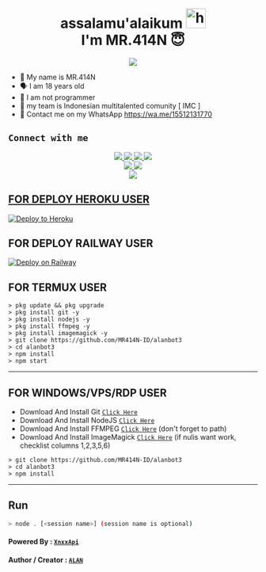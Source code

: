   <h1 align="center">assalamu'alaikum <img src="https://user-images.githubusercontent.com/1303154/88677602-1635ba80-d120-11ea-84d8-d263ba5fc3c0.gif" width="40px" alt="hi"><br>I'm MR.414N 😇 </h1>
<p align="center">
  <img src="https://h.top4top.io/p_21586fnnc1.jpg" /></>
</p>

- 👼 My name is MR.414N 
- 🗣️ I am 18 years old 
- 🔭 I am not programmer
- 👥 my team is Indonesian multitalented comunity [ IMC ]
- 👤 Contact me on my WhatsApp https://wa.me/15512131770 
  
## ```Connect with me```
<p align="center">
  <a href="https://instagram.com/_lanox_"><img src="https://img.shields.io/badge/Instagram-E4405F?style=for-the-badge&logo=instagram&logoColor=white"/> 
  <a href="https://wa.me/15512131770"><img src="https://img.shields.io/badge/WhatsApp-25D366?style=for-the-badge&logo=whatsapp&logoColor=white" />
  <a href="https://www.facebook.com/profile.php?id=10002662260287"><img src="https://img.shields.io/badge/Facebook-%234267B2.svg?&style=for-the-badge&logo=facebook&logoColor=white" />
  <a href="https://t.me/dekalan"><img src="https://img.shields.io/badge/Telegram-%230088cc.svg?&style=for-the-badge&logo=telegram&logoColor=white" /> <br>
  <a href="https://github.com/MR414N-ID"><img src="https://img.shields.io/badge/-GitHub-black?style=flat-square&logo=github" /> 
  <a href="https://www.youtube.com/channel/UC7HPxwU0ejE38lNgBrvf8Vg"><img src="https://img.shields.io/youtube/channel/subscribers/UCdzWwbApjkyODby7_MoRYlA?style=social" /> <br>
  <a href="https://komarev.com/ghpvc/?username=zeeoneofc&color=blue&style=flat-square&label=Profile+Dilihat"><img src="https://komarev.com/ghpvc/?username=zeeoneofc&color=blue&style=flat-square&label=Profile+Dilihat" />

## FOR DEPLOY HEROKU USER


<p><a href="https://heroku.com/deploy?template="https://github.com/KurrXd/KurzBotAssistan"> <img src="https://www.herokucdn.com/deploy/button.svg" alt="Deploy to Heroku" /></a></p>


## FOR DEPLOY RAILWAY USER


[![Deploy on Railway](https://railway.app/button.svg)](https://railway.app/new/template?template=https%3A%2F%2Fgithub.com%2FKurrXd%2FKurzBotAssistan)


## FOR TERMUX USER

```
> pkg update && pkg upgrade
> pkg install git -y
> pkg install nodejs -y
> pkg install ffmpeg -y
> pkg install imagemagick -y
> git clone https://github.com/MR414N-ID/alanbot3
> cd alanbot3
> npm install
> npm start
```

---------

## FOR WINDOWS/VPS/RDP USER

* Download And Install Git [`Click Here`](https://git-scm.com/downloads)
* Download And Install NodeJS [`Click Here`](https://nodejs.org/en/download)
* Download And Install FFMPEG [`Click Here`](https://ffmpeg.org/download.html) (don't forget to path)
* Download And Install ImageMagick [`Click Here`](https://imagemagick.org/script/download.php) (if nulis want work,  checklist columns 1,2,3,5,6)

```
> git clone https://github.com/MR414N-ID/alanbot3
> cd alanbot3
> npm install
```

---------

## Run

```bash
> node . [<session name>] (session name is optional)
```

#### Powered By : [`XnxxApi`](https://xnxxapi.herokuapp.com/)

#### Author / Creator : [`ALAN`](https://github.com/MR414N-ID/alanbot3)

